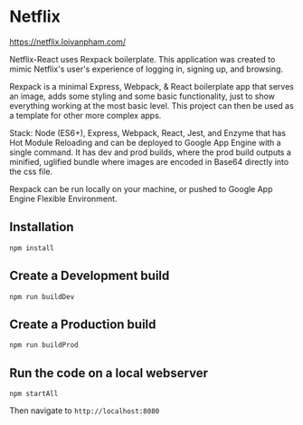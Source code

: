 # Netflix
https://netflix.loivanpham.com/

Netflix-React uses Rexpack boilerplate. This application was created to mimic Netflix's user's experience of logging in, signing up, and browsing.

Rexpack is a minimal Express, Webpack, & React boilerplate app that serves an image, adds some styling and some basic functionality, just to show everything working at the most basic level. This project can then be used as a template for other more complex apps.

Stack: Node (ES6+), Express, Webpack, React, Jest, and Enzyme that has Hot Module Reloading and can be deployed to Google App Engine with a single command. It has dev and prod builds, where the prod build outputs a minified, uglified bundle where images are encoded in Base64 directly into the css file.

Rexpack can be run locally on your machine, or pushed to Google App Engine Flexible Environment.

## Installation

    npm install

## Create a Development build

    npm run buildDev

## Create a Production build

    npm run buildProd

## Run the code on a local webserver

    npm startAll

Then navigate to `http://localhost:8080`
